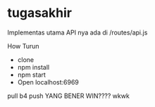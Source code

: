 # tugasakhir
Implementas utama API nya ada di /routes/api.js

How Turun
* clone
* npm install
* npm start
* Open localhost:6969

pull b4 push
YANG BENER WIN???? wkwk
